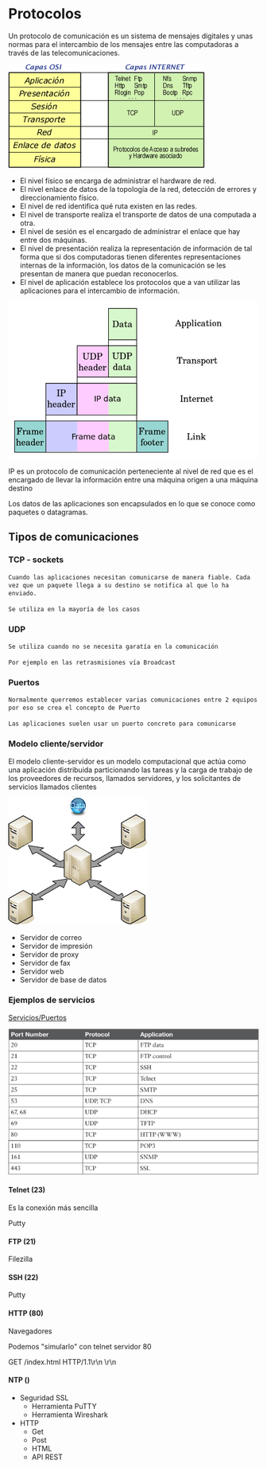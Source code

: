 # Protocolos


Un protocolo de comunicación  es un sistema de mensajes digitales  y unas normas para el intercambio de  los mensajes entre las computadoras a través de las telecomunicaciones.



![Capas OSI](./images/Capas_OSI.png)


* El nivel físico se encarga de administrar el hardware de red.
* El nivel enlace de datos de la topología de la red, detección de errores y direccionamiento físico.
* El nivel de red identifica qué ruta existen en las redes.
* El nivel de transporte  realiza el transporte de datos de una computada a otra.
* El nivel de sesión es el encargado de administrar el enlace que hay entre dos máquinas.
* El nivel de presentación  realiza  la representación de información de tal forma que si dos computadoras  tienen diferentes representaciones internas de la información, los datos de la comunicación se les presentan de manera  que puedan reconocerlos.
* El nivel de aplicación  establece los protocolos que a van utilizar las aplicaciones  para el intercambio de información.


![](./images/800px-UDP_encapsulation.svg.png)

IP es un protocolo de comunicación perteneciente  al  nivel de red que es el encargado de llevar la información entre una máquina origen a una máquina destino

Los datos de las aplicaciones son encapsulados en lo que se conoce como paquetes o datagramas. 



## Tipos de comunicaciones

### TCP - sockets
    Cuando las aplicaciones necesitan comunicarse de manera fiable. Cada vez que un paquete llega a su destino se notifica al que lo ha enviado. 
    
    Se utiliza en la mayoría de los casos
    
### UDP 
    Se utiliza cuando no se necesita garatía en la comunicación
    
    Por ejemplo en las retrasmisiones vía Broadcast
    
    
### Puertos


    Normalmente querremos establecer varias comunicaciones entre 2 equipos por eso se crea el concepto de Puerto

    Las aplicaciones suelen usar un puerto concreto para comunicarse
    
    
### Modelo cliente/servidor

El modelo cliente-servidor es un modelo computacional que actúa como una aplicación distribuida particionando las tareas y la carga de trabajo de los proveedores de recursos, llamados servidores, y los solicitantes de servicios llamados clientes

![](./images/Servidores.png)

* Servidor de correo
* Servidor de impresión
* Servidor de proxy
* Servidor de fax
* Servidor web
* Servidor de base de datos

### Ejemplos de servicios

[Servicios/Puertos](https://en.wikipedia.org/wiki/List_of_TCP_and_UDP_port_numbers)

![Protocolos.jpg](./images/Protocolos.jpg)

#### Telnet (23)

Es la conexión más sencilla

Putty

#### FTP (21)

Filezilla

#### SSH (22)

Putty

#### HTTP (80)

Navegadores

Podemos "simularlo" con telnet servidor 80

GET /index.html HTTP/1.1\r\n
\r\n



#### NTP ()

* Seguridad  SSL
  * Herramienta PuTTY
  * Herramienta Wireshark
* HTTP
  * Get
  * Post
  * HTML
  * API REST
